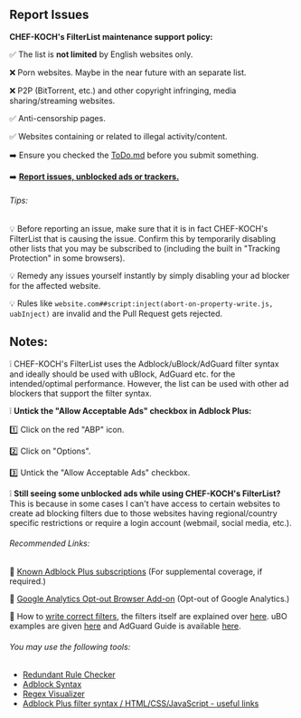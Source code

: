 ## Report Issues

**CHEF-KOCH's FilterList maintenance support policy:**

:white_check_mark: The list is **not limited** by English websites only.

:x: Porn websites. Maybe in the near future with an separate list.

:x: P2P (BitTorrent, etc.) and other copyright infringing, media sharing/streaming websites.

:white_check_mark: Anti-censorship pages.
 
:white_check_mark: Websites containing or related to illegal activity/content.

:arrow_right: Ensure you checked the [ToDo.md](https://github.com/CHEF-KOCH/CKs-FilterList/blob/master/ToDo.md) before you submit something.

:arrow_right: **[Report issues, unblocked ads or trackers.](https://github.com/CHEF-KOCH/CKs-FilterList/issues)**

###### Tips:

:bulb: Before reporting an issue, make sure that it is in fact CHEF-KOCH's FilterList that is causing the issue. Confirm this by temporarily disabling other lists that you may be subscribed to (including the built in "Tracking Protection" in some browsers).

:bulb: Remedy any issues yourself instantly by simply disabling your ad blocker for the affected website.

:bulb: Rules like `website.com##script:inject(abort-on-property-write.js, uabInject)` are invalid and the Pull Request gets rejected.

## Notes:

:grey_exclamation: CHEF-KOCH's FilterList uses the Adblock/uBlock/AdGuard filter syntax and ideally should be used with uBlock, AdGuard etc. for the intended/optimal performance. However, the list can be used with other ad blockers that support the filter syntax.

:grey_exclamation: **Untick the "Allow Acceptable Ads" checkbox in Adblock Plus:**

:one: Click on the red "ABP" icon.

:two: Click on "Options".

:three: Untick the "Allow Acceptable Ads" checkbox.

:grey_exclamation: **Still seeing some unblocked ads while using CHEF-KOCH's FilterList?** This is because in some cases I can't have access to certain websites to create ad blocking filters due to those websites having regional/country specific restrictions or require a login account (webmail, social media, etc.).

###### Recommended Links:

:link: [Known Adblock Plus subscriptions](https://adblockplus.org/subscriptions) (For supplemental coverage, if required.)

:link: [Google Analytics Opt-out Browser Add-on](https://tools.google.com/dlpage/gaoptout) (Opt-out of Google Analytics.)

:link: How to [write correct filters](https://adblockplus.org/en/filters), the filters itself are explained over [here](https://adblockplus.org/en/filter-cheatsheet). uBO examples are given [here](https://github.com/gorhill/uBlock/wiki/Static-filter-syntax) and AdGuard Guide is available [here](https://kb.adguard.com/en/general/how-to-create-your-own-ad-filters).

###### You may use the following tools:
- [Redundant Rule Checker](https://arestwo.org/famlam/redundantRuleChecker.html)
- [Adblock Syntax](https://adblockplus.org/filters)
- [Regex Visualizer](http://www.regexper.com/)
- [Adblock Plus filter syntax / HTML/CSS/JavaScript - useful links](https://forums.lanik.us/viewtopic.php?f=84&t=35435)